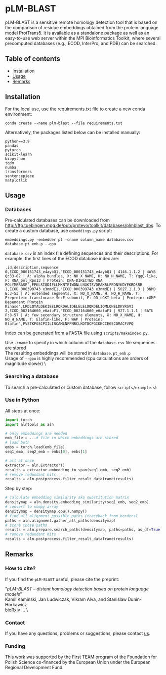 # pLM-BLAST

pLM-BLAST is a sensitive remote homology detection tool that is based on the comparison of residue embeddings obtained from the protein language model ProtTrans5. It is available as a standalone package as well as an easy-to-use web server within the MPI Bioinformatics Toolkit, where several precomputed databases (e.g., ECOD, InterPro, and PDB) can be searched.

## Table of contents
* [ Installation ](#Installation)
* [ Usage ](#Usage)
* [ Remarks ](#Remarks)

## Installation
For the local use, use the requirements.txt file to create a new conda environment:
```
conda create --name plm-blast --file requirements.txt
```

Alternatively, the packages listed below can be installed manually: 
```
python==3.9
pandas
pytorch
scikit-learn
biopython 
tqdm
numba
transformers
sentencepiece 
matplotlib
```

## Usage
### Databases

Pre-calculated databases can be downloaded from http://ftp.tuebingen.mpg.de/pub/protevo/toolkit/databases/plmblast_dbs. To create a custom database, use `embeddings.py` script:

```
embeddings.py -embedder pt -cname column_name database.csv database.pt_emb.p --gpu
```

`database.csv` is an index file defining sequences and their descriptions. For example, the first lines of the ECOD database index are:

```
,id,description,sequence
0,ECOD_000151743_e4aybQ1,"ECOD_000151743_e4aybQ1 | 4146.1.1.2 | 4AYB Q:33-82 | A: alpha bundles, X: NO_X_NAME, H: NO_H_NAME, T: YqgQ-like, F: RNA_pol_Rpo13 | Protein: DNA-DIRECTED RNA POLYMERASE",FPKLSIQDIELLMKNTEIWDNLLNGKISVDEAKRLFEDNYKDYEKRDSRR
1,ECOD_000399743_e3nmdE1,"ECOD_000399743_e3nmdE1 | 5027.1.1.3 | 3NMD E:3-53 | A: extended segments, X: NO_X_NAME, H: NO_H_NAME, T: Preprotein translocase SecE subunit, F: DD_cGKI-beta | Protein: cGMP Dependent PRotein Kinase",LRDLQYALQEKIEELRQRDALIDELELELDQKDELIQMLQNELDKYRSVI
2,ECOD_002164660_e6atuF1,"ECOD_002164660_e6atuF1 | 927.1.1.1 | 6ATU F:8-57 | A: few secondary structure elements, X: NO_X_NAME, H: NO_H_NAME, T: Elafin-like, F: WAP | Protein: Elafin",PVSTKPGSCPIILIRCAMLNPPNRCLKDTDCPGIKKCCEGSCGMACFVPQ
```

Index can be generated from a FASTA file using `scripts/makeindex.py`. 

Use `-cname` to specify in which column of the `database.csv` file sequences are stored \
The resulting embeddings will be stored in `database.pt_emb.p` \
Usage of `--gpu` is highly recommended (cpu calculations are orders of magnitude slower) \

### Searching a database

To search a pre-calculated or custom database, follow `scripts/example.sh` 

### Use in Python
All steps at once:
```python
import torch
import alntools as aln

# only embeddings are needed
emb_file = ...# file in which embeddings are stored
# load both
embs = torch.load(emb_file)
seq1_emb, seq2_emb = embs[0], embs[1]

# all at once 
extractor = aln.Extractor()
results = extractor.embedding_to_span(seq1_emb, seq2_emb)
# remove redundant hits                                                    
results = aln.postprocess.filter_result_dataframe(results)
```
Step by step:
```python
# calculate embedding similarity aka substitution matrix
densitymap = aln.density.embedding_similarity(seq1_emb, seq2_emb)
# convert to numpy array
densitymap = densitymap.cpu().numpy()
# find all alignment possible paths (traceback from borders)
paths = aln.alignment.gather_all_paths(densitymap)
# score those paths
results = aln.prepare.search_paths(densitymap, paths=paths, as_df=True)
# remove redundant hits                                                 
results = aln.postprocess.filter_result_dataframe(results)
```

## Remarks

### How to cite?
If you find the `pLM-BLAST` useful, please cite the preprint:

"*pLM-BLAST – distant homology detection based on protein language models*" \
Kamil Kaminski, Jan Ludwiczak, Vikram Alva, and Stanislaw Dunin-Horkawicz \
bioRxiv ... \

### Contact
If you have any questions, problems or suggestions, please contact [us](https://ibe.biol.uw.edu.pl/en/835-2/research-groups/laboratory-of-structural-bioinformatics/).

### Funding
This work was supported by the First TEAM program of the Foundation for Polish Science co-financed by the European Union under the European Regional Development Fund.


